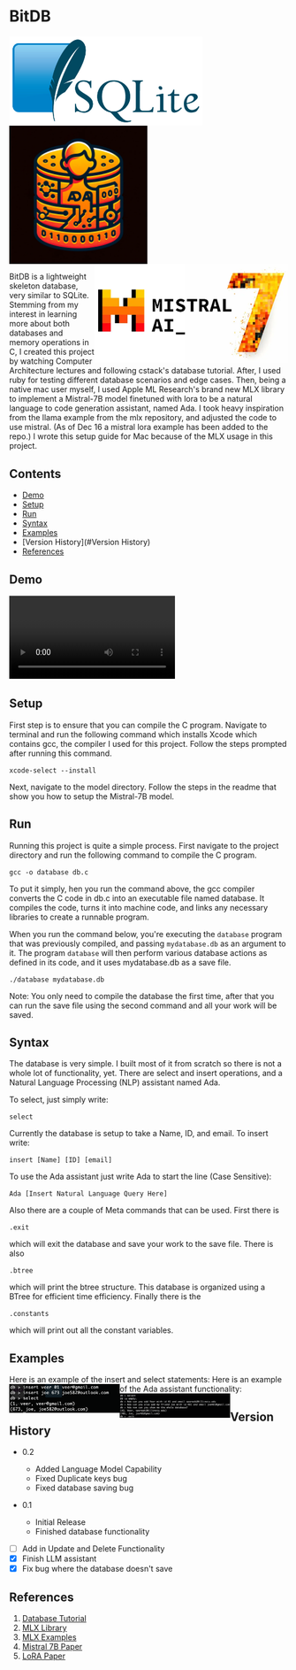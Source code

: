 # BitDB           

<img src="assets/images/sqlite.png" width="350" align="left"> <img src="assets/images/bitdb_logo.png" width="250" align="center"> <img src="assets/images/mistral.png" width="350" align="right">

BitDB is a lightweight skeleton database, very similar to SQLite. Stemming from my interest in learning more about both databases and memory operations in C, I created this project by watching Computer Architecture lectures and following cstack's database tutorial. After, I used ruby for testing different database scenarios and edge cases. Then, being a native mac user myself, I used Apple ML Research's brand new MLX library to implement a Mistral-7B model finetuned with lora to be a natural language to code generation assistant, named Ada. I took heavy inspiration from the llama example from the mlx repository, and adjusted the code to use mistral. (As of Dec 16 a mistral lora example has been added to the repo.) I wrote this setup guide for Mac because of the MLX usage in this project.

## Contents

* [Demo](#Demo)
* [Setup](#Setup)
* [Run](#Run)
* [Syntax](#Syntax)
* [Examples](#Examples)
* [Version History](#Version History)
* [References](#References)

## Demo
![Demo](assets/video/bitdb_demo.mp4)

## Setup

First step is to ensure that you can compile the C program. Navigate to terminal and run the following command which installs Xcode which contains gcc, the compiler I used for this project. Follow the steps prompted after running this command.
```
xcode-select --install
```
Next, navigate to the model directory. Follow the steps in the readme that show you how to setup the Mistral-7B model.

## Run

Running this project is quite a simple process. First navigate to the project directory and run the following command to compile the C program.
```
gcc -o database db.c
```
To put it simply, hen you run the command above, the gcc compiler converts the C code in db.c into an executable file named database. It compiles the code, turns it into machine code, and links any necessary libraries to create a runnable program.

When you run the command below, you're executing the `database` program that was previously compiled, and passing `mydatabase.db` as an argument to it. The program `database` will then perform various database actions as defined in its code, and it uses mydatabase.db as a save file.

```
./database mydatabase.db
```

Note: You only need to compile the database the first time, after that you can run the save file using the second command and all your work will be saved.

## Syntax

The database is very simple. I built most of it from scratch so there is not a whole lot of functionality, yet. There are select and insert operations, and a Natural Language Processing (NLP) assistant named Ada.

To select, just simply write:
```
select
```
Currently the database is setup to take a Name, ID, and email. To insert write:
```
insert [Name] [ID] [email]
```

To use the Ada assistant just write Ada to start the line (Case Sensitive):
```
Ada [Insert Natural Language Query Here]
```

Also there are a couple of Meta commands that can be used. First there is 
```
.exit
```
which will exit the database and save your work to the save file. There is also
```
.btree
```
which will print the btree structure. This database is organized using a BTree for efficient time efficiency. Finally there is the
```
.constants
```
which will print out all the constant variables.

## Examples

Here is an example of the insert and select statements:
<img src="assets/images/insert-example.png" width="200" align="left">
Here is an example of the Ada assistant functionality:
<img src="assets/images/ada-example.png" width="200" align="left">

## Version History

* 0.2
   * Added Language Model Capability
   * Fixed Duplicate keys bug
   * Fixed database saving bug

* 0.1
    * Initial Release
    * Finished database functionality

- [ ] Add in Update and Delete Functionality
- [X] Finish LLM assistant
- [X] Fix bug where the database doesn't save

## References
1. [Database Tutorial](https://cstack.github.io/db_tutorial/)
2. [MLX Library](https://github.com/ml-explore/mlx)
3. [MLX Examples](https://github.com/ml-explore/mlx-examples)
4. [Mistral 7B Paper](https://arxiv.org/abs/2310.06825)
5. [LoRA Paper](https://arxiv.org/abs/2106.09685)



